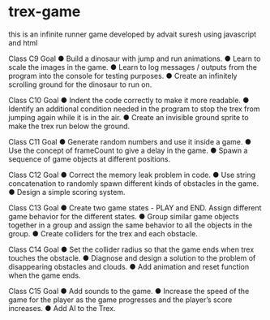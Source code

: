 # trex-game
this is an infinite runner game developed by advait suresh using javascript and html



Class C9 Goal 
● Build a dinosaur with jump and run animations.
● Learn to scale the images in the game. 
● Learn to log messages / outputs from the program into the console for testing purposes. 
● Create an infinitely scrolling ground for the dinosaur to run on.

Class C10 Goal 
● Indent the code correctly to make it more readable. 
● Identify an additional condition needed in the program to stop the trex from jumping again while it is in the air. 
● Create an invisible ground sprite to make the trex run below the ground.

Class C11 Goal 
● Generate random numbers and use it inside a game. 
● Use the concept of frameCount to give a delay in the game. 
● Spawn a sequence of game objects at different positions.

Class C12 Goal 
● Correct the memory leak problem in code. 
● Use string concatenation to randomly spawn different kinds of obstacles in the game. 
● Design a simple scoring system.

Class C13 Goal 
● Create two game states - PLAY and END. Assign different game behavior for the different states. 
● Group similar game objects together in a group and assign the same behavior to all the objects in the group. 
● Create colliders for the trex and each obstacle.

Class C14 Goal 
● Set the collider radius so that the game ends when trex touches the obstacle. 
● Diagnose and design a solution to the problem of disappearing obstacles and clouds. 
● Add animation and reset function when the game ends.

Class C15 Goal
● Add sounds to the game. 
● Increase the speed of the game for the player as the game progresses and the player’s score increases. 
● Add AI to the Trex.
